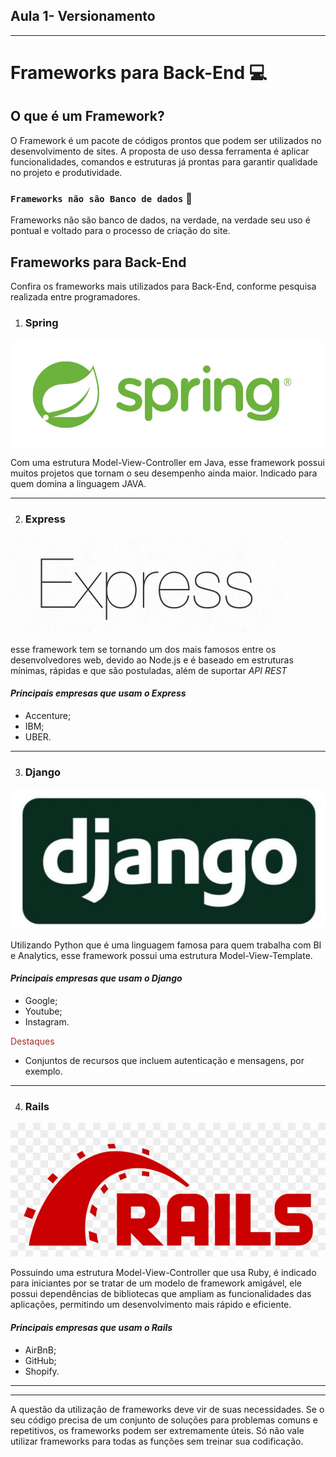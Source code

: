 

## Aula 1- Versionamento 


---
# Frameworks para Back-End :computer:

## O que é um Framework?


 <p> O Framework é um pacote de códigos prontos que podem ser utilizados no desenvolvimento de sites. A proposta de uso dessa ferramenta é aplicar funcionalidades, comandos e estruturas já prontas para garantir qualidade no projeto e produtividade.<p>

###  ``` Frameworks não são Banco de dados ``` :floppy_disk:


<p> Frameworks não são banco de dados, na verdade, na verdade seu uso é pontual e voltado para o processo de criação do site.<p>

## Frameworks para Back-End

<p> Confira os frameworks mais utilizados para Back-End, conforme pesquisa realizada entre programadores.<p.>

1. ### **Spring**
![Spring](img/Spring_frameworks..jpg)

Com uma estrutura Model-View-Controller em Java, esse framework possui muitos projetos que tornam o seu desempenho ainda maior. Indicado para quem domina a linguagem JAVA.

---
2. ### **Express**

![Express](img/Express_frameworks.png )

esse framework tem se tornando um dos mais famosos entre os desenvolvedores web, devido ao Node.js e é baseado em estruturas mínimas, rápidas e que são postuladas, além de suportar *API REST*

#### *Principais empresas que usam o Express*

- Accenture;
- IBM;
- UBER.
----
3. ### **Django**
![Django](img/Django_frameworks.jpg)


Utilizando Python que é uma linguagem famosa para quem trabalha com BI e Analytics, esse framework possui uma estrutura Model-View-Template.

#### *Principais empresas que usam o Django*

- Google;
- Youtube;
- Instagram.

<span style="color:brown">Destaques</span>
 - Conjuntos de recursos que incluem autenticação e mensagens, por exemplo.

----
 4. ### **Rails**
![Rails](img/Rails_frameworks.png)


Possuindo uma estrutura Model-View-Controller que usa Ruby, é indicado para iniciantes por se tratar de um modelo de framework amigável, ele possui dependências de bibliotecas que ampliam as funcionalidades das aplicações, permitindo um desenvolvimento mais rápido e eficiente.

#### *Principais empresas que usam o Rails*

- AirBnB;
- GitHub;
- Shopify.



___
----

<p> A questão da utilização de frameworks deve vir de suas necessidades. Se o seu código precisa de um conjunto de soluções para problemas comuns e repetitivos, os frameworks podem ser extremamente úteis. Só não vale utilizar frameworks para todas as funções sem treinar sua codificação. <p>